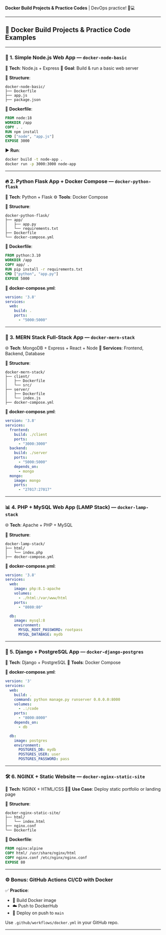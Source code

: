  **Docker Build Projects & Practice Codes**  | DevOps practice! 🐳💻

---

## 🐳 Docker Build Projects & Practice Code Examples

---

### 🔰 **1. Simple Node.js Web App** — `docker-node-basic`

🚀 **Tech**: Node.js + Express
🎯 **Goal**: Build & run a basic web server

📁 **Structure**:

```
docker-node-basic/
├── Dockerfile
├── app.js
├── package.json
```

🧱 **Dockerfile**:

```dockerfile
FROM node:18
WORKDIR /app
COPY . .
RUN npm install
CMD ["node", "app.js"]
EXPOSE 3000
```

▶️ **Run**:

```bash
docker build -t node-app .
docker run -p 3000:3000 node-app
```

---

### 🔥 **2. Python Flask App + Docker Compose** — `docker-python-flask`

🐍 **Tech**: Python + Flask
⚙️ **Tools**: Docker Compose

📁 **Structure**:

```
docker-python-flask/
├── app/
│   ├── app.py
│   └── requirements.txt
├── Dockerfile
└── docker-compose.yml
```

🧱 **Dockerfile**:

```dockerfile
FROM python:3.10
WORKDIR /app
COPY app/ .
RUN pip install -r requirements.txt
CMD ["python", "app.py"]
EXPOSE 5000
```

🔧 **docker-compose.yml**:

```yaml
version: '3.8'
services:
  web:
    build: .
    ports:
      - "5000:5000"
```

---

### 🐘 **3. MERN Stack Full-Stack App** — `docker-mern-stack`

🌐 **Tech**: MongoDB + Express + React + Node
🧩 **Services**: Frontend, Backend, Database

📁 **Structure**:

```
docker-mern-stack/
├── client/
│   ├── Dockerfile
│   └── src/
├── server/
│   ├── Dockerfile
│   └── index.js
├── docker-compose.yml
```

🔧 **docker-compose.yml**:

```yaml
version: '3.8'
services:
  frontend:
    build: ./client
    ports:
      - "3000:3000"
  backend:
    build: ./server
    ports:
      - "5000:5000"
    depends_on:
      - mongo
  mongo:
    image: mongo
    ports:
      - "27017:27017"
```

---

### 📊 **4. PHP + MySQL Web App (LAMP Stack)** — `docker-lamp-stack`

🌐 **Tech**: Apache + PHP + MySQL

📁 **Structure**:

```
docker-lamp-stack/
├── html/
│   └── index.php
├── docker-compose.yml
```

🔧 **docker-compose.yml**:

```yaml
version: '3.8'
services:
  web:
    image: php:8.1-apache
    volumes:
      - ./html:/var/www/html
    ports:
      - "8080:80"

  db:
    image: mysql:8
    environment:
      MYSQL_ROOT_PASSWORD: rootpass
      MYSQL_DATABASE: mydb
```

---

### 🐍 **5. Django + PostgreSQL App** — `docker-django-postgres`

🧠 **Tech**: Django + PostgreSQL
🔄 **Tools**: Docker Compose

🔧 **docker-compose.yml**:

```yaml
version: '3'
services:
  web:
    build: .
    command: python manage.py runserver 0.0.0.0:8000
    volumes:
      - .:/code
    ports:
      - "8000:8000"
    depends_on:
      - db

  db:
    image: postgres
    environment:
      POSTGRES_DB: mydb
      POSTGRES_USER: user
      POSTGRES_PASSWORD: pass
```

---

### 🛠️ **6. NGINX + Static Website** — `docker-nginx-static-site`

📄 **Tech**: NGINX + HTML/CSS
🧘‍♂️ **Use Case**: Deploy static portfolio or landing page

📁 **Structure**:

```
docker-nginx-static-site/
├── html/
│   └── index.html
├── nginx.conf
└── Dockerfile
```

🧱 **Dockerfile**:

```dockerfile
FROM nginx:alpine
COPY html/ /usr/share/nginx/html
COPY nginx.conf /etc/nginx/nginx.conf
EXPOSE 80
```

---

### ⚙️ **Bonus: GitHub Actions CI/CD with Docker**

✅ **Practice**:

* 🔨 Build Docker image
* ☁️ Push to DockerHub
* 🚀 Deploy on push to `main`

Use `.github/workflows/docker.yml` in your GitHub repo.

---

